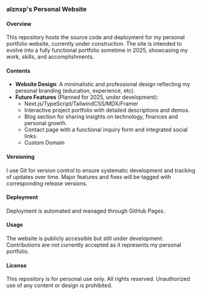 ### alznxp's Personal Website  

#### Overview  
This repository hosts the source code and deployment for my personal portfolio website, currently under construction. The site is intended to evolve into a fully functional portfolio sometime in 2025, showcasing my work, skills, and accomplishments.  

#### Contents  
- **Website Design**: A minimalistic and professional design reflecting my personal branding (education, experience, etc).  
- **Future Features** (Planned for 2025, under development):
  - Next.js/TypeScript/TailwindCSS/MDX/Framer
  - Interactive project portfolio with detailed descriptions and demos.  
  - Blog section for sharing insights on technology, finances and personal growth.  
  - Contact page with a functional inquiry form and integrated social links.
  - Custom Domain 

#### Versioning  
I use Git for version control to ensure systematic development and tracking of updates over time. Major features and fixes will be tagged with corresponding release versions.  

#### Deployment

Deployment is automated and managed through GitHub Pages.

#### Usage  
The website is publicly accessible but still under development. Contributions are not currently accepted as it represents my personal portfolio.  

#### License  
This repository is for personal use only. All rights reserved. Unauthorized use of any content or design is prohibited.  
